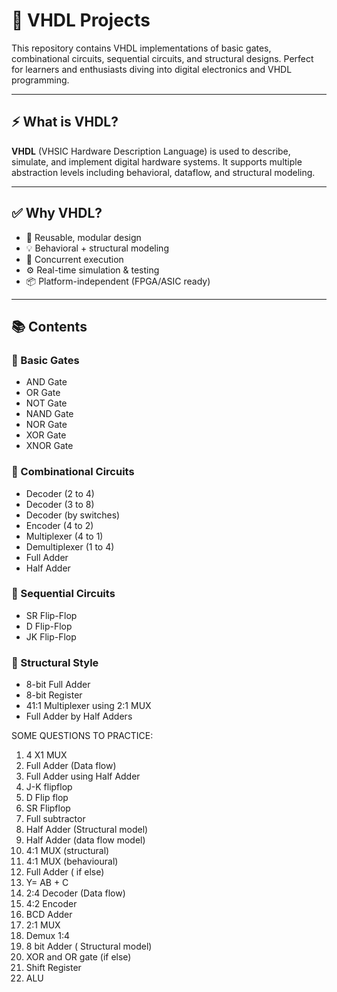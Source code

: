 # 🔧 VHDL Projects

This repository contains VHDL implementations of basic gates, combinational circuits, sequential circuits, and structural designs. Perfect for learners and enthusiasts diving into digital electronics and VHDL programming.

---

## ⚡ What is VHDL?

**VHDL** (VHSIC Hardware Description Language) is used to describe, simulate, and implement digital hardware systems. It supports multiple abstraction levels including behavioral, dataflow, and structural modeling.

---

## ✅ Why VHDL?

- 🔁 Reusable, modular design  
- 💡 Behavioral + structural modeling  
- 🧠 Concurrent execution  
- ⚙️ Real-time simulation & testing  
- 📦 Platform-independent (FPGA/ASIC ready)

---

## 📚 Contents

### 📁 Basic Gates
- AND Gate  
- OR Gate  
- NOT Gate  
- NAND Gate  
- NOR Gate  
- XOR Gate  
- XNOR Gate  

### 📁 Combinational Circuits
- Decoder (2 to 4)  
- Decoder (3 to 8)  
- Decoder (by switches)  
- Encoder (4 to 2)  
- Multiplexer (4 to 1)  
- Demultiplexer (1 to 4)  
- Full Adder  
- Half Adder  

### 📁 Sequential Circuits
- SR Flip-Flop  
- D Flip-Flop  
- JK Flip-Flop  

### 📁 Structural Style
- 8-bit Full Adder  
- 8-bit Register  
- 41:1 Multiplexer using 2:1 MUX  
- Full Adder by Half Adders 


SOME QUESTIONS TO PRACTICE:
1) 4 X1 MUX
2) Full Adder (Data flow)
3) Full Adder using Half Adder
4) J-K flipflop 
5) D Flip flop 
6) SR Flipflop 
7) Full subtractor
8) Half Adder (Structural model)
9) Half Adder (data flow model)
10) 4:1 MUX (structural)
11) 4:1 MUX (behavioural)
12) Full Adder ( if else)
13) Y= AB + C
14) 2:4 Decoder (Data flow)
15) 4:2 Encoder 
16) BCD Adder 
17) 2:1 MUX
18) Demux 1:4
19) 8 bit Adder ( Structural model)
20) XOR and OR gate (if else)
21) Shift Register 
22) ALU
